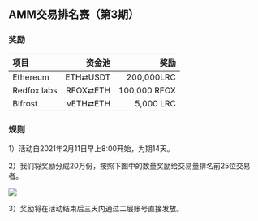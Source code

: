 ## AMM交易排名赛（第3期）


### 奖励

| **项目** | **资金池** | **奖励** |
| :--- | ---: | ---: |
Ethereum | ETH⇄USDT  | 200,000LRC
Redfox labs | RFOX⇄ETH | 100,000 RFOX
Bifrost | vETH⇄ETH |  5,000 LRC





### 规则


1）活动自2021年2月11日早上8:00开始，为期14天。

2）我们将奖励分成20万份，按照下图中的数量奖励给交易量排名前25位交易者。

![](/markdown/images/program_3.png "")

3）奖励将在活动结束后三天内通过二层账号直接发放。
